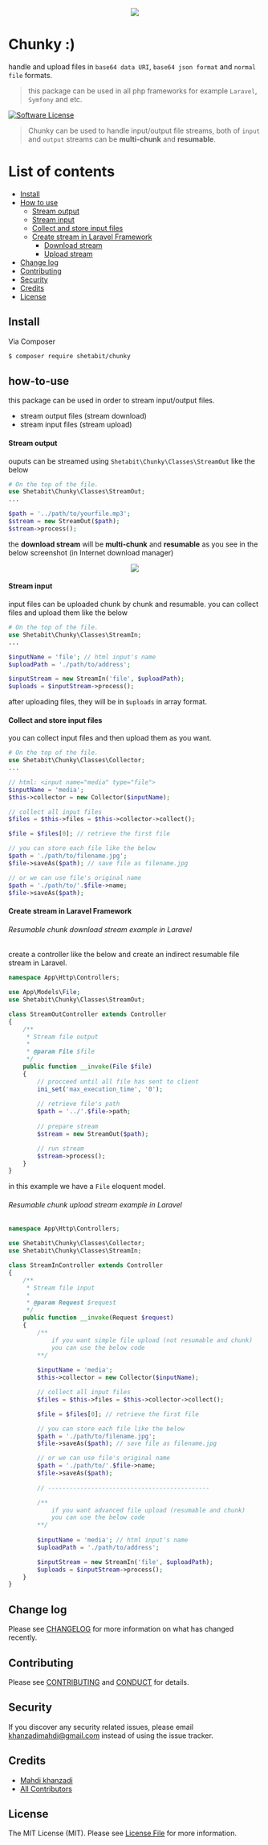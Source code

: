 <p align="center"><img src="resources/images/chunky.png?raw=true"></p>

# Chunky :)

handle and upload files in `base64 data URI`, `base64 json format`  and `normal file` formats.

> this package can be used in all php frameworks for example `Laravel`, `Symfony` and etc.

[![Software License][ico-license]](LICENSE.md)

> Chunky can be used to handle input/output file streams, both of `input` and `output` streams can be **multi-chunk** and **resumable**.

# List of contents

- [Install](#install)
- [How to use](#how-to-use)
  - [Stream output](#how-to-use)
  - [Stream input](#how-to-use)
  - [Collect and store input files](#how-to-use)
  - [Create stream in Laravel Framework](#create-stream-in-laravel-framework)
    - [Download stream](#download-stream)
    - [Upload stream](#upload-stream)
- [Change log](#change-log)
- [Contributing](#contributing)
- [Security](#security)
- [Credits](#credits)
- [License](#license)

## Install

Via Composer

``` bash
$ composer require shetabit/chunky
```

## how-to-use

this package can be used in order to stream input/output files.

- stream output files (stream download)
- stream input files (stream upload)

#### Stream output
ouputs can be streamed using `Shetabit\Chunky\Classes\StreamOut` like the below

```php
# On the top of the file.
use Shetabit\Chunky\Classes\StreamOut;
...

$path = '../path/to/yourfile.mp3';
$stream = new StreamOut($path);
$stream->process();
```

the **download stream** will be **multi-chunk** and **resumable** as you see in the below screenshot (in Internet download manager)

<p align="center"><img src="resources/images/output-stream-screenshot.png?raw=true"></p>

#### Stream input

input files can be uploaded chunk by chunk and resumable. you can collect files and upload them like the below

```php
# On the top of the file.
use Shetabit\Chunky\Classes\StreamIn;
...

$inputName = 'file'; // html input's name
$uploadPath = './path/to/address';

$inputStream = new StreamIn('file', $uploadPath);
$uploads = $inputStream->process();
```
after uploading files, they will be in `$uploads` in array format.

#### Collect and store input files

you can collect input files and then upload them as you want. 

```php
# On the top of the file.
use Shetabit\Chunky\Classes\Collector;
...

// html: <input name="media" type="file">
$inputName = 'media';
$this->collector = new Collector($inputName);

// collect all input files
$files = $this->files = $this->collector->collect();

$file = $files[0]; // retrieve the first file

// you can store each file like the below
$path = './path/to/filename.jpg';
$file->saveAs($path); // save file as filename.jpg

// or we can use file's original name
$path = './path/to/'.$file->name;
$file->saveAs($path);
```

#### Create stream in Laravel Framework

###### Resumable chunk download  stream example in Laravel

create a controller like the below and create an indirect resumable file stream in Laravel.

```php
namespace App\Http\Controllers;

use App\Models\File;
use Shetabit\Chunky\Classes\StreamOut;

class StreamOutController extends Controller
{
    /**
     * Stream file output
     *
     * @param File $file
     */
    public function __invoke(File $file)
    {
	    // procceed until all file has sent to client
        ini_set('max_execution_time', '0');
    
	    // retrieve file's path
        $path = '../'.$file->path; 
		
		// prepare stream
        $stream = new StreamOut($path);

		// run stream
        $stream->process();
    }
}
```

in this example we have a `File` eloquent model.

###### Resumable chunk upload stream example in Laravel

```php
namespace App\Http\Controllers;

use Shetabit\Chunky\Classes\Collector;
use Shetabit\Chunky\Classes\StreamIn;

class StreamInController extends Controller
{
    /**
     * Stream file input
     *
     * @param Request $request
     */
    public function __invoke(Request $request)
    {    
    	/**
    		if you want simple file upload (not resumable and chunk)
    		you can use the below code
    	**/
    
        $inputName = 'media';
        $this->collector = new Collector($inputName);

        // collect all input files
        $files = $this->files = $this->collector->collect();

        $file = $files[0]; // retrieve the first file

        // you can store each file like the below
        $path = './path/to/filename.jpg';
        $file->saveAs($path); // save file as filename.jpg

        // or we can use file's original name
        $path = './path/to/'.$file->name;
        $file->saveAs($path);
        
        // ---------------------------------------------

		/**
    		if you want advanced file upload (resumable and chunk)
    		you can use the below code
    	**/
        
        $inputName = 'media'; // html input's name
        $uploadPath = './path/to/address';

        $inputStream = new StreamIn('file', $uploadPath);
        $uploads = $inputStream->process();
    }
}
```

## Change log

Please see [CHANGELOG](CHANGELOG.md) for more information on what has changed recently.

## Contributing

Please see [CONTRIBUTING](CONTRIBUTING.md) and [CONDUCT](CONDUCT.md) for details.

## Security

If you discover any security related issues, please email khanzadimahdi@gmail.com instead of using the issue tracker.

## Credits

- [Mahdi khanzadi][link-author]
- [All Contributors][link-contributors]

## License

The MIT License (MIT). Please see [License File](LICENSE.md) for more information.

[ico-license]: https://img.shields.io/badge/license-MIT-brightgreen.svg?style=flat-square

[link-author]: https://github.com/khanzadimahdi
[link-contributors]: ../../contributors
